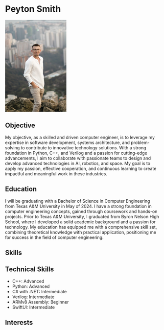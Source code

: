 # Peyton Smith

<img src="assets\peyton_smith.jpg" alt="drawing" width="200"/>

## Objective

My objective, as a skilled and driven computer engineer, is to leverage my expertise in software development, systems architecture, and problem-solving to contribute to innovative technology solutions. With a strong foundation in Python, C++, and Verilog and a passion for cutting-edge advancements, I aim to collaborate with passionate teams to design and develop advanced technologies in AI, robotics, and space. My goal is to apply my passion, effective cooperation, and continuous learning to create impactful and meaningful work in these industries.

## Education

I will be graduating with a Bachelor of Science in Computer Engineering from Texas A&M University in May of 2024. I have a strong foundation in computer engineering concepts, gained through coursework and hands-on projects. Prior to Texas A&M University, I graduated from Byron Nelson High School, where I developed a solid academic background and a passion for technology. My education has equipped me with a comprehensive skill set, combining theoretical knowledge with practical application, positioning me for success in the field of computer engineering.

## Skills

## Technical Skills

* C++: Advanced
* Python: Advanced
* C# with .NET: Intermediate
* Verilog: Intermediate
* ARMv8 Assembly: Beginner
* SwiftUI: Intermediate

## Interests